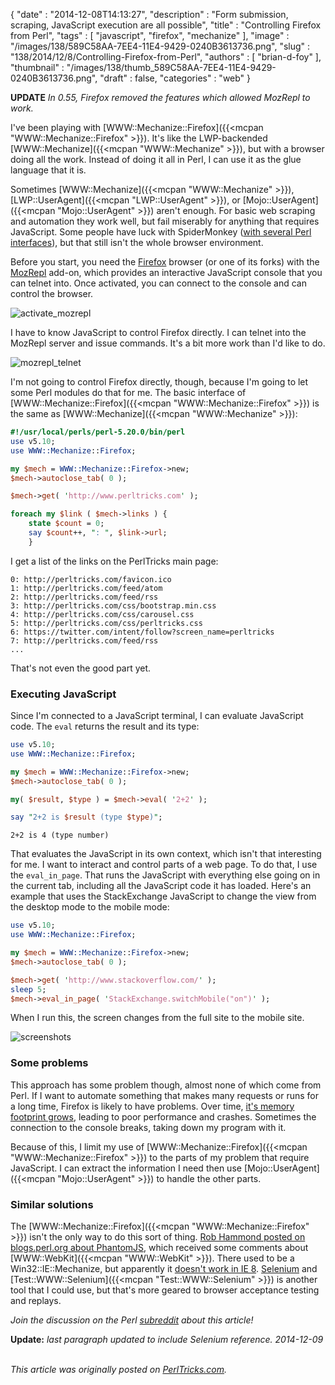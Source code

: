 {
   "date" : "2014-12-08T14:13:27",
   "description" : "Form submission, scraping, JavaScript execution are all possible",
   "title" : "Controlling Firefox from Perl",
   "tags" : [
      "javascript",
      "firefox",
      "mechanize"
   ],
   "image" : "/images/138/589C58AA-7EE4-11E4-9429-0240B3613736.png",
   "slug" : "138/2014/12/8/Controlling-Firefox-from-Perl",
   "authors" : [
      "brian-d-foy"
   ],
   "thumbnail" : "/images/138/thumb_589C58AA-7EE4-11E4-9429-0240B3613736.png",
   "draft" : false,
   "categories" : "web"
}

**UPDATE** *In 0.55, Firefox removed the features which allowed MozRepl to work.*

I've been playing with [WWW::Mechanize::Firefox]({{<mcpan "WWW::Mechanize::Firefox" >}}). It's like the LWP-backended [WWW::Mechanize]({{<mcpan "WWW::Mechanize" >}}), but with a browser doing all the work. Instead of doing it all in Perl, I can use it as the glue language that it is.

Sometimes [WWW::Mechanize]({{<mcpan "WWW::Mechanize" >}}), [LWP::UserAgent]({{<mcpan "LWP::UserAgent" >}}), or [Mojo::UserAgent]({{<mcpan "Mojo::UserAgent" >}}) aren't enough. For basic web scraping and automation they work well, but fail miserably for anything that requires JavaScript. Some people have luck with SpiderMonkey ([with several Perl interfaces](https://metacpan.org/search?q=spidermonkey&)), but that still isn't the whole browser environment.

Before you start, you need the [Firefox](https://www.mozilla.org) browser (or one of its forks) with the [MozRepl](https://addons.mozilla.org/en-us/firefox/addon/mozrepl/) add-on, which provides an interactive JavaScript console that you can telnet into. Once activated, you can connect to the console and can control the browser.

![activate\_mozrepl](/images/controlling-firefox-from-perl/activate.jpg)

I have to know JavaScript to control Firefox directly. I can telnet into the MozRepl server and issue commands. It's a bit more work than I'd like to do.

![mozrepl\_telnet](/images/controlling-firefox-from-perl/mozrepl-telnet.jpg)

I'm not going to control Firefox directly, though, because I'm going to let some Perl modules do that for me. The basic interface of [WWW::Mechanize::Firefox]({{<mcpan "WWW::Mechanize::Firefox" >}}) is the same as [WWW::Mechanize]({{<mcpan "WWW::Mechanize" >}}):

```perl
#!/usr/local/perls/perl-5.20.0/bin/perl
use v5.10;
use WWW::Mechanize::Firefox;

my $mech = WWW::Mechanize::Firefox->new;
$mech->autoclose_tab( 0 );

$mech->get( 'http://www.perltricks.com' );

foreach my $link ( $mech->links ) {
    state $count = 0;
    say $count++, ": ", $link->url;
    }
```

I get a list of the links on the PerlTricks main page:

    0: http://perltricks.com/favicon.ico
    1: http://perltricks.com/feed/atom
    2: http://perltricks.com/feed/rss
    3: http://perltricks.com/css/bootstrap.min.css
    4: http://perltricks.com/css/carousel.css
    5: http://perltricks.com/css/perltricks.css
    6: https://twitter.com/intent/follow?screen_name=perltricks
    7: http://perltricks.com/feed/rss
    ...

That's not even the good part yet.

### Executing JavaScript

Since I'm connected to a JavaScript terminal, I can evaluate JavaScript code. The `eval` returns the result and its type:

```perl
use v5.10;
use WWW::Mechanize::Firefox;

my $mech = WWW::Mechanize::Firefox->new;
$mech->autoclose_tab( 0 );

my( $result, $type ) = $mech->eval( '2+2' );

say "2+2 is $result (type $type)";
```

    2+2 is 4 (type number)

That evaluates the JavaScript in its own context, which isn't that interesting for me. I want to interact and control parts of a web page. To do that, I use the `eval_in_page`. That runs the JavaScript with everything else going on in the current tab, including all the JavaScript code it has loaded. Here's an example that uses the StackExchange JavaScript to change the view from the desktop mode to the mobile mode:

```perl
use v5.10;
use WWW::Mechanize::Firefox;

my $mech = WWW::Mechanize::Firefox->new;
$mech->autoclose_tab( 0 );

$mech->get( 'http://www.stackoverflow.com/' );
sleep 5;
$mech->eval_in_page( 'StackExchange.switchMobile("on")' );
```

When I run this, the screen changes from the full site to the mobile site.

![screenshots](/images/controlling-firefox-from-perl/change-to-mobile.jpg)

### Some problems

This approach has some problem though, almost none of which come from Perl. If I want to automate something that makes many requests or runs for a long time, Firefox is likely to have problems. Over time, [it's memory footprint grows](https://support.mozilla.org/en-US/kb/firefox-uses-too-much-memory-ram), leading to poor performance and crashes. Sometimes the connection to the console breaks, taking down my program with it.

Because of this, I limit my use of [WWW::Mechanize::Firefox]({{<mcpan "WWW::Mechanize::Firefox" >}}) to the parts of my problem that require JavaScript. I can extract the information I need then use [Mojo::UserAgent]({{<mcpan "Mojo::UserAgent" >}}) to handle the other parts.

### Similar solutions

The [WWW::Mechanize::Firefox]({{<mcpan "WWW::Mechanize::Firefox" >}}) isn't the only way to do this sort of thing. [Rob Hammond posted on blogs.perl.org about PhantomJS](http://blogs.perl.org/users/robhammond/2013/02/web-scraping-with-perl-phantomjs.html), which received some comments about [WWW::WebKit]({{<mcpan "WWW::WebKit" >}}). There used to be a Win32::IE::Mechanize, but apparently it [doesn't work in IE 8](http://www.perlmonks.org/?node_id=1061372). [Selenium](http://www.seleniumhq.org) and [Test::WWW::Selenium]({{<mcpan "Test::WWW::Selenium" >}}) is another tool that I could use, but that's more geared to browser acceptance testing and replays.

*Join the discussion on the Perl [subreddit](http://www.reddit.com/r/perl/comments/2onaz4/controlling_firefox_from_perl_by_brian_d_foy/) about this article!*

**Update:** *last paragraph updated to include Selenium reference. 2014-12-09*

\
*This article was originally posted on [PerlTricks.com](http://perltricks.com).*
